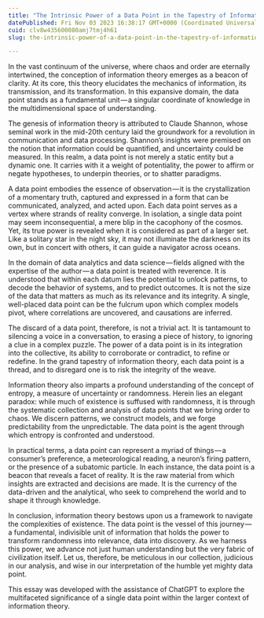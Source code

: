 ```yaml
---
title: "The Intrinsic Power of a Data Point in the Tapestry of Information Theory"
datePublished: Fri Nov 03 2023 16:38:17 GMT+0000 (Coordinated Universal Time)
cuid: clv8w435600080amj7tmj4h61
slug: the-intrinsic-power-of-a-data-point-in-the-tapestry-of-information-theory-7268bf61694a

---
```


In the vast continuum of the universe, where chaos and order are eternally intertwined, the conception of information theory emerges as a beacon of clarity. At its core, this theory elucidates the mechanics of information, its transmission, and its transformation. In this expansive domain, the data point stands as a fundamental unit — a singular coordinate of knowledge in the multidimensional space of understanding.

The genesis of information theory is attributed to Claude Shannon, whose seminal work in the mid-20th century laid the groundwork for a revolution in communication and data processing. Shannon’s insights were premised on the notion that information could be quantified, and uncertainty could be measured. In this realm, a data point is not merely a static entity but a dynamic one. It carries with it a weight of potentiality, the power to affirm or negate hypotheses, to underpin theories, or to shatter paradigms.

A data point embodies the essence of observation — it is the crystallization of a momentary truth, captured and expressed in a form that can be communicated, analyzed, and acted upon. Each data point serves as a vertex where strands of reality converge. In isolation, a single data point may seem inconsequential, a mere blip in the cacophony of the cosmos. Yet, its true power is revealed when it is considered as part of a larger set. Like a solitary star in the night sky, it may not illuminate the darkness on its own, but in concert with others, it can guide a navigator across oceans.

In the domain of data analytics and data science — fields aligned with the expertise of the author — a data point is treated with reverence. It is understood that within each datum lies the potential to unlock patterns, to decode the behavior of systems, and to predict outcomes. It is not the size of the data that matters as much as its relevance and its integrity. A single, well-placed data point can be the fulcrum upon which complex models pivot, where correlations are uncovered, and causations are inferred.

The discard of a data point, therefore, is not a trivial act. It is tantamount to silencing a voice in a conversation, to erasing a piece of history, to ignoring a clue in a complex puzzle. The power of a data point is in its integration into the collective, its ability to corroborate or contradict, to refine or redefine. In the grand tapestry of information theory, each data point is a thread, and to disregard one is to risk the integrity of the weave.

Information theory also imparts a profound understanding of the concept of entropy, a measure of uncertainty or randomness. Herein lies an elegant paradox: while much of existence is suffused with randomness, it is through the systematic collection and analysis of data points that we bring order to chaos. We discern patterns, we construct models, and we forge predictability from the unpredictable. The data point is the agent through which entropy is confronted and understood.

In practical terms, a data point can represent a myriad of things — a consumer’s preference, a meteorological reading, a neuron’s firing pattern, or the presence of a subatomic particle. In each instance, the data point is a beacon that reveals a facet of reality. It is the raw material from which insights are extracted and decisions are made. It is the currency of the data-driven and the analytical, who seek to comprehend the world and to shape it through knowledge.

In conclusion, information theory bestows upon us a framework to navigate the complexities of existence. The data point is the vessel of this journey — a fundamental, indivisible unit of information that holds the power to transform randomness into relevance, data into discovery. As we harness this power, we advance not just human understanding but the very fabric of civilization itself. Let us, therefore, be meticulous in our collection, judicious in our analysis, and wise in our interpretation of the humble yet mighty data point.

This essay was developed with the assistance of ChatGPT to explore the multifaceted significance of a single data point within the larger context of information theory.